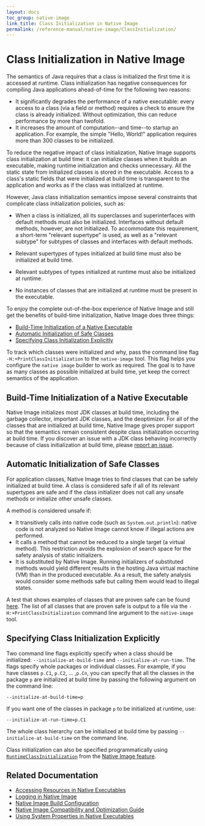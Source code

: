 ```yaml
---
layout: docs
toc_group: native-image
link_title: Class Initialization in Native Image
permalink: /reference-manual/native-image/ClassInitialization/
---
```

# Class Initialization in Native Image

The semantics of Java requires that a class is initialized the first time it is accessed at runtime.
Class initialization has negative consequences for compiling Java applications ahead-of-time for the following two reasons:

* It significantly degrades the performance of a native executable: every access to a class (via a field or method) requires a check to ensure the class is already initialized. Without optimization, this can reduce performance by more than twofold.
* It increases the amount of computation--and time--to startup an application. For example, the simple "Hello, World!" application requires more than 300 classes to be initialized.

To reduce the negative impact of class initialization, Native Image supports class initialization at build time: it can initialize classes when it builds an executable, making runtime initialization and checks unnecessary.
All the static state from initialized classes is stored in the executable.
Access to a class's static fields that were initialized at build time is transparent to the application and works as if the class was initialized at runtime.

However, Java class initialization semantics impose several constraints that complicate class initialization policies, such as:

* When a class is initialized, all its superclasses and superinterfaces with default methods must also be initialized.
Interfaces without default methods, however, are not initialized.
To accommodate this requirement, a short-term "relevant supertype" is used, as well as a "relevant subtype" for subtypes of classes and interfaces with default methods.

* Relevant supertypes of types initialized at build time must also be initialized at build time.
* Relevant subtypes of types initialized at runtime must also be initialized at runtime.
* No instances of classes that are initialized at runtime must be present in the executable.

To enjoy the complete out-of-the-box experience of Native Image and still get the benefits of build-time initialization, Native Image does three things:

* [Build-Time Initialization of a Native Executable](#build-time-initialization-of-a-native-executable)
* [Automatic Initialization of Safe Classes](#automatic-initialization-of-safe-classes)
* [Specifying Class Initialization Explicitly](#specifying-class-initialization-explicitly)

To track which classes were initialized and why, pass the command line flag `-H:+PrintClassInitialization` to the `native-image` tool.
This flag helps you configure the `native image` builder to work as required.
The goal is to have as many classes as possible initialized at build time, yet keep the correct semantics of the application.

## Build-Time Initialization of a Native Executable

Native Image initializes most JDK classes at build time, including the garbage collector, important JDK classes, and the deoptimizer.
For all of the classes that are initialized at build time, Native Image gives proper support so that the semantics remain consistent despite class initialization occurring at build time.
If you discover an issue with a JDK class behaving incorrectly because of class initialization at build time, please [report an issue](https://github.com/oracle/graal/issues/new).


## Automatic Initialization of Safe Classes

For application classes, Native Image tries to find classes that can be safely initialized at build time.
A class is considered safe if all of its relevant supertypes are safe and if the class initializer does not call any unsafe methods or initialize other unsafe classes.

A method is considered unsafe if:

* It transitively calls into native code (such as `System.out.println`): native code is not analyzed so Native Image cannot know if illegal actions are performed.
* It calls a method that cannot be reduced to a single target (a virtual method).
This restriction avoids the explosion of search space for the safety analysis of static initializers.
* It is substituted by Native Image. Running initializers of substituted methods would yield different results in the hosting Java virtual machine (VM) than in the produced executable.
As a result, the safety analysis would consider some methods safe but calling them would lead to illegal states.

A test that shows examples of classes that are proven safe can be found [here](https://github.com/oracle/graal/blob/master/substratevm/src/com.oracle.svm.test/src/com/oracle/svm/test/clinit/TestClassInitializationMustBeSafeEarly.java).
The list of all classes that are proven safe is output to a file via the `-H:+PrintClassInitialization` command line argument to the `native-image` tool.

## Specifying Class Initialization Explicitly

Two command line flags explicitly specify when a class should be initialized: `--initialize-at-build-time` and `--initialize-at-run-time`.
The flags specify whole packages or individual classes.
For example, if you have classes `p.C1`, `p.C2`, … ,`p.Cn`, you can specify that all the classes in the package `p` are initialized at build time by passing the following argument on the command line:
```shell
--initialize-at-build-time=p
```

If you want one of the classes in package `p` to be initialized at runtime, use:
```shell
--initialize-at-run-time=p.C1
```

The whole class hierarchy can be initialized at build time by passing `--initialize-at-build-time` on the command line.

Class initialization can also be specified programmatically using [`RuntimeClassInitialization`](https://github.com/oracle/graal/blob/master/sdk/src/org.graalvm.nativeimage/src/org/graalvm/nativeimage/hosted/RuntimeClassInitialization.java) from the [Native Image feature](https://github.com/oracle/graal/blob/master/sdk/src/org.graalvm.nativeimage/src/org/graalvm/nativeimage/hosted/Feature.java).

## Related Documentation
* [Accessing Resources in Native Executables](Resources.md)
* [Logging in Native Image](Logging.md)
* [Native Image Build Configuration](BuildConfiguration.md)
* [Native Image Compatibility and Optimization Guide](Limitations.md)
* [Using System Properties in Native Executables](Properties.md)
